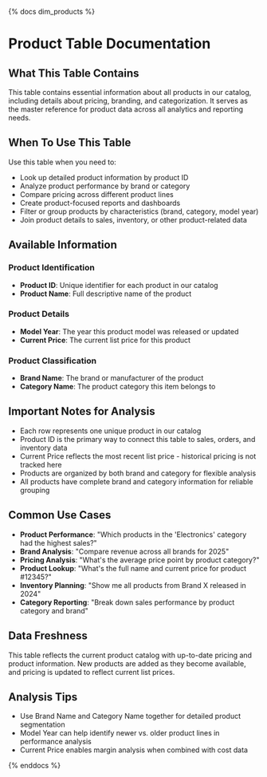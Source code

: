 {% docs dim_products %}

# Product Table Documentation

## What This Table Contains
This table contains essential information about all products in our catalog, including details about pricing, branding, and categorization. It serves as the master reference for product data across all analytics and reporting needs.

## When To Use This Table
Use this table when you need to:
- Look up detailed product information by product ID
- Analyze product performance by brand or category
- Compare pricing across different product lines
- Create product-focused reports and dashboards
- Filter or group products by characteristics (brand, category, model year)
- Join product details to sales, inventory, or other product-related data

## Available Information

### Product Identification
- **Product ID**: Unique identifier for each product in our catalog
- **Product Name**: Full descriptive name of the product

### Product Details
- **Model Year**: The year this product model was released or updated
- **Current Price**: The current list price for this product

### Product Classification
- **Brand Name**: The brand or manufacturer of the product
- **Category Name**: The product category this item belongs to

## Important Notes for Analysis
- Each row represents one unique product in our catalog
- Product ID is the primary way to connect this table to sales, orders, and inventory data
- Current Price reflects the most recent list price - historical pricing is not tracked here
- Products are organized by both brand and category for flexible analysis
- All products have complete brand and category information for reliable grouping

## Common Use Cases
- **Product Performance**: "Which products in the 'Electronics' category had the highest sales?"
- **Brand Analysis**: "Compare revenue across all brands for 2025"
- **Pricing Analysis**: "What's the average price point by product category?"
- **Product Lookup**: "What's the full name and current price for product #12345?"
- **Inventory Planning**: "Show me all products from Brand X released in 2024"
- **Category Reporting**: "Break down sales performance by product category and brand"

## Data Freshness
This table reflects the current product catalog with up-to-date pricing and product information. New products are added as they become available, and pricing is updated to reflect current list prices.

## Analysis Tips
- Use Brand Name and Category Name together for detailed product segmentation
- Model Year can help identify newer vs. older product lines in performance analysis
- Current Price enables margin analysis when combined with cost data


{% enddocs %}